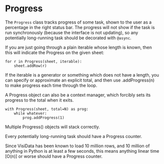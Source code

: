 # Progress

The `Progress` class tracks progress of some task, shown to the user as a percentage in the right status bar.  The progress will not show if the task is run synchronously (because the interface is not updating), so any potentially long-running task should be decorated with `@async`.

If you are just going through a plain iterable whose length is known, then this will indicate the Progress on the given sheet:

```
for r in Progress(sheet, iterable):
    sheet.addRow(r)
```

If the iterable is a generator or something which does not have a length, you can specify or approximate an explicit total, and then use .addProgress(n) to make progress each time through the loop.

A Progress object can also be a context manager, which forcibly sets its
progress to the total when it exits.

```
with Progress(sheet, total=N) as prog:
    while whatever:
        prog.addProgress(1)
```

Multiple Progress() objects will stack correctly.

Every potentially long-running task should have a Progress counter.

Since VisiData has been known to load 10 million rows, and 10 million of anything in Python is at least a few seconds, this means anything linear time [O(n)] or worse should have a Progress counter.


